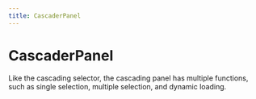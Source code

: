 ```yaml
---
title: CascaderPanel
---
```


# CascaderPanel

<div>Like the cascading selector, the cascading panel has multiple functions, such as single selection, multiple selection, and dynamic loading.</div>
